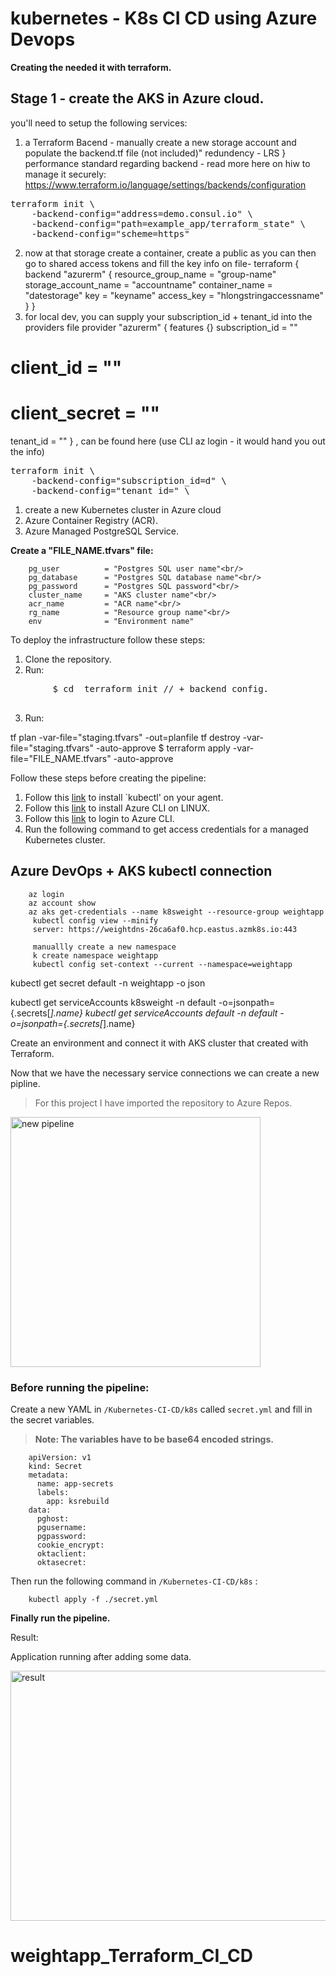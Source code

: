 # kubernetes - K8s CI CD using Azure Devops

__Creating the needed it with terraform.__



## Stage 1 - create the AKS in Azure cloud.
you'll need to setup the following services:
1. a Terraform Bacend - manually create a new storage account and populate the backend.tf file (not included)"
redundency - LRS } performance standard
regarding backend - read more here on hiw to manage it securely:
https://www.terraform.io/language/settings/backends/configuration
<pre>
terraform init \
    -backend-config="address=demo.consul.io" \
    -backend-config="path=example_app/terraform_state" \
    -backend-config="scheme=https"
</pre>

2. now at that storage create a container, create a public as you can then go to shared access tokens and fill the key info on file-
terraform {
backend "azurerm" {
resource_group_name = "group-name"
storage_account_name = "accountname"
container_name = "datestorage"
key = "keyname"
access_key = "hlongstringaccessname"
}
}
3. for local dev, you can supply your subscription_id + tenant_id into the providers file
provider "azurerm" {
  features {}
  subscription_id = ""
  # client_id       = ""
  # client_secret   = ""
  tenant_id       = ""
}
, can be found here (use CLI az login - it would hand you out the info)

<pre>
terraform init \
    -backend-config="subscription_id=d" \
    -backend-config="tenant_id=" \
</pre>

1. create a new Kubernetes cluster in Azure cloud
2. Azure Container Registry (ACR).
3. Azure Managed PostgreSQL Service.

__Create a "FILE_NAME.tfvars" file:__

        pg_user          = "Postgres SQL user name"<br/>
        pg_database      = "Postgres SQL database name"<br/>
        pg_password      = "Postgres SQL password"<br/>
        cluster_name     = "AKS cluster name"<br/>
        acr_name         = "ACR name"<br/>
        rg_name          = "Resource group name"<br/>
        env              = "Environment name"


To deploy the infrastructure follow these steps:
1. Clone the repository.
2. Run: 
<pre>
        $ cd <repo name> terraform init // + backend config.
      </pre>
3. Run:

 tf plan -var-file="staging.tfvars" -out=planfile
 tf destroy -var-file="staging.tfvars" -auto-approve
        $ terraform apply -var-file="FILE_NAME.tfvars" -auto-approve
        
Follow these steps before creating the pipeline:
1. Follow this [link](https://kubernetes.io/docs/tasks/tools/) to install `kubectl' on your agent.<br/>
1. Follow this [link](https://docs.microsoft.com/en-us/cli/azure/install-azure-cli-linux?pivots=apt) to install Azure CLI on LINUX.<br/>
1. Follow this [link](https://docs.microsoft.com/en-us/cli/azure/authenticate-azure-cli) to login to Azure CLI.<br/>
1. Run the following command to get access credentials for a managed Kubernetes cluster.


## Azure DevOps + AKS kubectl connection

        az login
        az account show
        az aks get-credentials --name k8sweight --resource-group weightapp
         kubectl config view --minify 
         server: https://weightdns-26ca6af0.hcp.eastus.azmk8s.io:443

         manuallly create a new namespace
         k create namespace weightapp
         kubectl config set-context --current --namespace=weightapp



kubectl get secret default -n weightapp -o json


kubectl get serviceAccounts k8sweight -n default -o=jsonpath={.secrets[*].name}
kubectl get serviceAccounts default -n default -o=jsonpath={.secrets[*].name}

Create an environment and connect it with AKS cluster that created with Terraform.



Now that we have the necessary service connections we can create a new pipline.
>For this project I have imported the repository to Azure Repos.

<img src="https://user-images.githubusercontent.com/90269123/142788065-5a6f3f96-1162-4790-a779-63bb3530420e.png" width="400" height="400" alt="new pipeline">


### Before running the pipeline:

Create a new YAML in `/Kubernetes-CI-CD/k8s` called `secret.yml` and fill in the secret variables.
> __Note: The variables have to be base64 encoded strings.__

        apiVersion: v1
        kind: Secret
        metadata:
          name: app-secrets
          labels:
            app: ksrebuild
        data:
          pghost: 
          pgusername: 
          pgpassword: 
          cookie_encrypt: 
          oktaclient: 
          oktasecret: 
          
Then run the following command in `/Kubernetes-CI-CD/k8s` :

        kubectl apply -f ./secret.yml


__Finally run the pipeline.__

Result:

Application running after adding some data.

<img src="https://user-images.githubusercontent.com/90269123/142867015-95ef7fcd-9efb-48b9-91de-c651424ed16a.png" width="800" height="400" alt="result">


# weightapp_Terraform_CI_CD
